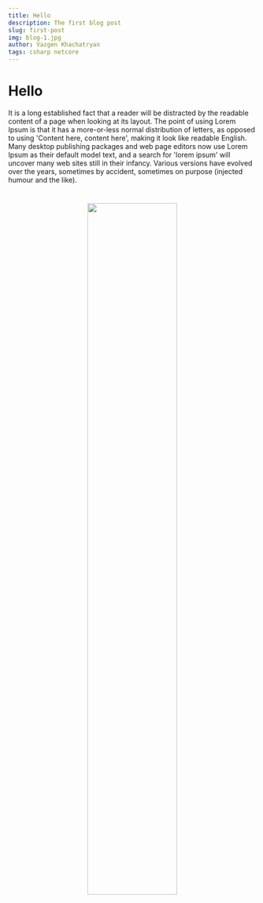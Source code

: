 ```yaml
---
title: Hello
description: The first blog post
slug: first-post
img: blog-1.jpg
author: Vazgen Khachatryan
tags: csharp netcore
---
```

# Hello

It is a long established fact that a reader will be distracted by the readable content of a page when looking at its layout. The point of using Lorem Ipsum is that it has a more-or-less normal distribution of letters, as opposed to using 'Content here, content here', making it look like readable English. Many desktop publishing packages and web page editors now use Lorem Ipsum as their default model text, and a search for 'lorem ipsum' will uncover many web sites still in their infancy. Various versions have evolved over the years, sometimes by accident, sometimes on purpose (injected humour and the like).

<center>

<img width="60%" style="margin-top: 25px;" src="/_nuxt/assets/resources/blog-1.jpg">

</center>